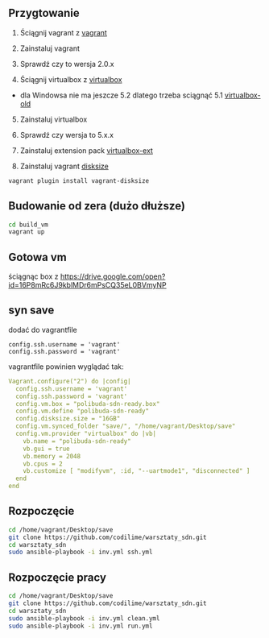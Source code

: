 ## Przygtowanie 

1) Ściągnij vagrant z [vagrant](https://www.vagrantup.com/downloads.html)

2) Zainstaluj vagrant 

3) Sprawdź czy to wersja  2.0.x

4) Ściągnij virtualbox z [virtualbox](https://www.virtualbox.org/wiki/Downloads)
* dla Windowsa nie ma jeszcze 5.2 dlatego trzeba sciągnąć 5.1 [virtualbox-old](https://www.virtualbox.org/wiki/Download_Old_Builds_5_1)

5) Zainstaluj virtualbox

6) Sprawdź czy wersja to 5.x.x

7) Zainstaluj extension pack [virtualbox-ext](https://download.virtualbox.org/virtualbox/5.2.8/Oracle_VM_VirtualBox_Extension_Pack-5.2.8.vbox-extpack)

8) Zainstaluj vagrant [disksize](https://github.com/sprotheroe/vagrant-disksize)
```bash
vagrant plugin install vagrant-disksize
```
## Budowanie od zera (dużo dłuższe)
```bash
cd build_vm
vagrant up

```
## Gotowa vm
ściągnąc box z https://drive.google.com/open?id=16P8mRc6J9kblMDr6mPsCQ35eL0BVmyNP

## syn save

dodać do vagrantfile

```
config.ssh.username = 'vagrant'
config.ssh.password = 'vagrant'

```

vagrantfile powinien wyglądać tak:

```yaml
Vagrant.configure("2") do |config|
  config.ssh.username = 'vagrant'
  config.ssh.password = 'vagrant'
  config.vm.box = "polibuda-sdn-ready.box"
  config.vm.define "polibuda-sdn-ready"
  config.disksize.size = "16GB"
  config.vm.synced_folder "save/", "/home/vagrant/Desktop/save"
  config.vm.provider "virtualbox" do |vb|
    vb.name = "polibuda-sdn-ready"
    vb.gui = true
    vb.memory = 2048
    vb.cpus = 2
    vb.customize [ "modifyvm", :id, "--uartmode1", "disconnected" ]
  end
end

```



## Rozpoczęcie

```bash
cd /home/vagrant/Desktop/save
git clone https://github.com/codilime/warsztaty_sdn.git
cd warsztaty_sdn
sudo ansible-playbook -i inv.yml ssh.yml
```

## Rozpoczęcie pracy

```bash
cd /home/vagrant/Desktop/save
git clone https://github.com/codilime/warsztaty_sdn.git
cd warsztaty_sdn
sudo ansible-playbook -i inv.yml clean.yml
sudo ansible-playbook -i inv.yml run.yml
```